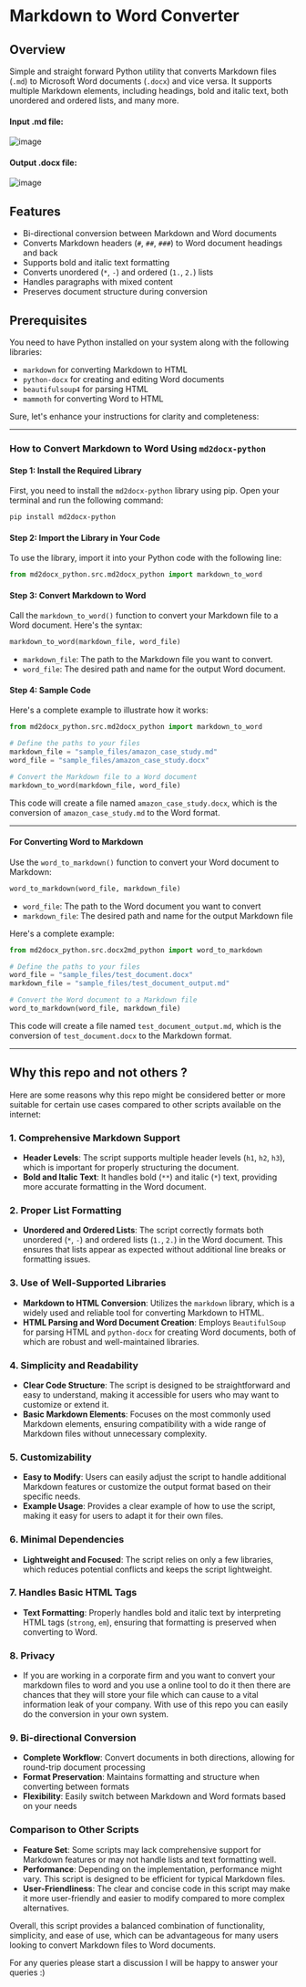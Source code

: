 # Markdown to Word Converter 

## Overview

Simple and straight forward Python utility that converts Markdown files (`.md`) to Microsoft Word documents (`.docx`) and vice versa. It supports multiple Markdown elements, including headings, bold and italic text, both unordered and ordered lists, and many more.

#### Input .md file:
![image](https://github.com/user-attachments/assets/c2325e52-05a7-4e11-8f28-4eeb3d8c06f5)

#### Output .docx file:
![image](https://github.com/user-attachments/assets/3e48a9dd-8fe3-43cc-8246-164c58e95179)


## Features

- Bi-directional conversion between Markdown and Word documents
- Converts Markdown headers (`#`, `##`, `###`) to Word document headings and back
- Supports bold and italic text formatting
- Converts unordered (`*`, `-`) and ordered (`1.`, `2.`) lists
- Handles paragraphs with mixed content
- Preserves document structure during conversion

## Prerequisites

You need to have Python installed on your system along with the following libraries:

- `markdown` for converting Markdown to HTML
- `python-docx` for creating and editing Word documents
- `beautifulsoup4` for parsing HTML
- `mammoth` for converting Word to HTML

Sure, let's enhance your instructions for clarity and completeness:

---

### How to Convert Markdown to Word Using `md2docx-python`

#### Step 1: Install the Required Library
First, you need to install the `md2docx-python` library using pip. Open your terminal and run the following command:

```bash
pip install md2docx-python
```

#### Step 2: Import the Library in Your Code
To use the library, import it into your Python code with the following line:

```python
from md2docx_python.src.md2docx_python import markdown_to_word
```

#### Step 3: Convert Markdown to Word
Call the `markdown_to_word()` function to convert your Markdown file to a Word document. Here's the syntax:

```python
markdown_to_word(markdown_file, word_file)
```

- `markdown_file`: The path to the Markdown file you want to convert.
- `word_file`: The desired path and name for the output Word document.

#### Step 4: Sample Code
Here's a complete example to illustrate how it works:

```python
from md2docx_python.src.md2docx_python import markdown_to_word

# Define the paths to your files
markdown_file = "sample_files/amazon_case_study.md"
word_file = "sample_files/amazon_case_study.docx"

# Convert the Markdown file to a Word document
markdown_to_word(markdown_file, word_file)
```

This code will create a file named `amazon_case_study.docx`, which is the conversion of `amazon_case_study.md` to the Word format.

---

#### For Converting Word to Markdown
Use the `word_to_markdown()` function to convert your Word document to Markdown:

```python
word_to_markdown(word_file, markdown_file)
```

- `word_file`: The path to the Word document you want to convert
- `markdown_file`: The desired path and name for the output Markdown file


Here's a complete example:

```python
from md2docx_python.src.docx2md_python import word_to_markdown

# Define the paths to your files
word_file = "sample_files/test_document.docx"
markdown_file = "sample_files/test_document_output.md"

# Convert the Word document to a Markdown file
word_to_markdown(word_file, markdown_file)
```

This code will create a file named `test_document_output.md`, which is the conversion of `test_document.docx` to the Markdown format.

---

## Why this repo and not others ?

Here are some reasons why this repo might be considered better or more suitable for certain use cases compared to other scripts available on the internet:

### 1. **Comprehensive Markdown Support**
   - **Header Levels**: The script supports multiple header levels (`h1`, `h2`, `h3`), which is important for properly structuring the document.
   - **Bold and Italic Text**: It handles bold (`**`) and italic (`*`) text, providing more accurate formatting in the Word document.

### 2. **Proper List Formatting**
   - **Unordered and Ordered Lists**: The script correctly formats both unordered (`*`, `-`) and ordered lists (`1.`, `2.`) in the Word document. This ensures that lists appear as expected without additional line breaks or formatting issues.

### 3. **Use of Well-Supported Libraries**
   - **Markdown to HTML Conversion**: Utilizes the `markdown` library, which is a widely used and reliable tool for converting Markdown to HTML.
   - **HTML Parsing and Word Document Creation**: Employs `BeautifulSoup` for parsing HTML and `python-docx` for creating Word documents, both of which are robust and well-maintained libraries.

### 4. **Simplicity and Readability**
   - **Clear Code Structure**: The script is designed to be straightforward and easy to understand, making it accessible for users who may want to customize or extend it.
   - **Basic Markdown Elements**: Focuses on the most commonly used Markdown elements, ensuring compatibility with a wide range of Markdown files without unnecessary complexity.

### 5. **Customizability**
   - **Easy to Modify**: Users can easily adjust the script to handle additional Markdown features or customize the output format based on their specific needs.
   - **Example Usage**: Provides a clear example of how to use the script, making it easy for users to adapt it for their own files.

### 6. **Minimal Dependencies**
   - **Lightweight and Focused**: The script relies on only a few libraries, which reduces potential conflicts and keeps the script lightweight.

### 7. **Handles Basic HTML Tags**
   - **Text Formatting**: Properly handles bold and italic text by interpreting HTML tags (`strong`, `em`), ensuring that formatting is preserved when converting to Word.

### 8. **Privacy**
   - If you are working in a corporate firm and you want to convert your markdown files to word and you use a online tool to do it then there are chances that they will store your file which can cause to a vital information leak of your company. With use of this repo you can easily do the conversion in your own system.

### 9. **Bi-directional Conversion**
   - **Complete Workflow**: Convert documents in both directions, allowing for round-trip document processing
   - **Format Preservation**: Maintains formatting and structure when converting between formats
   - **Flexibility**: Easily switch between Markdown and Word formats based on your needs

### Comparison to Other Scripts
- **Feature Set**: Some scripts may lack comprehensive support for Markdown features or may not handle lists and text formatting well.
- **Performance**: Depending on the implementation, performance might vary. This script is designed to be efficient for typical Markdown files.
- **User-Friendliness**: The clear and concise code in this script may make it more user-friendly and easier to modify compared to more complex alternatives.

Overall, this script provides a balanced combination of functionality, simplicity, and ease of use, which can be advantageous for many users looking to convert Markdown files to Word documents.

For any queries please start a discussion I will be happy to answer your queries :)
